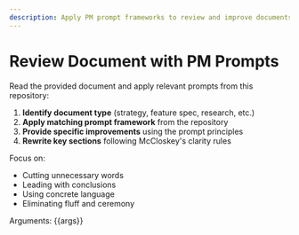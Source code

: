 ```yaml
---
description: Apply PM prompt frameworks to review and improve documents
---
```


# Review Document with PM Prompts

Read the provided document and apply relevant prompts from this repository:

1. **Identify document type** (strategy, feature spec, research, etc.)
2. **Apply matching prompt framework** from the repository
3. **Provide specific improvements** using the prompt principles
4. **Rewrite key sections** following McCloskey's clarity rules

Focus on:
- Cutting unnecessary words
- Leading with conclusions  
- Using concrete language
- Eliminating fluff and ceremony

Arguments: {{args}}